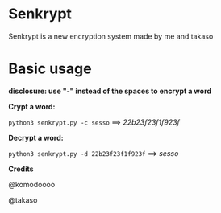 # Senkrypt
Senkrypt is a new encryption system made by me and takaso

# Basic usage
**disclosure: use "-" instead of the spaces to encrypt a word**

**Crypt a word:**

`python3 senkrypt.py -c sesso` ==> _22b23f23f1f923f_


**Decrypt a word:**

`python3 senkrypt.py -d 22b23f23f1f923f` ==> _sesso_

**Credits**

@komodoooo

@takaso
